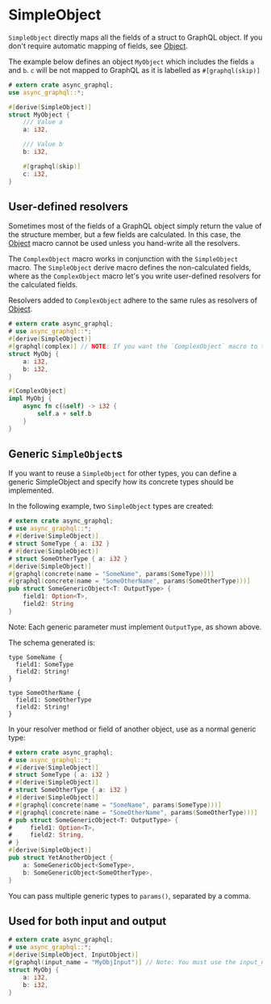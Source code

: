 # SimpleObject

`SimpleObject` directly maps all the fields of a struct to GraphQL object.
If you don't require automatic mapping of fields, see [Object](define_complex_object.html).

The example below defines an object `MyObject` which includes the fields `a` and `b`. `c` will be not mapped to GraphQL as it is labelled as `#[graphql(skip)]`

```rust
# extern crate async_graphql;
use async_graphql::*;

#[derive(SimpleObject)]
struct MyObject {
    /// Value a
    a: i32,

    /// Value b
    b: i32,

    #[graphql(skip)]
    c: i32,
}
```

## User-defined resolvers

Sometimes most of the fields of a GraphQL object simply return the value of the structure member, but a few
fields are calculated. In this case, the [Object](define_complex_object.html) macro cannot be used unless you hand-write all the resolvers.

The `ComplexObject` macro works in conjunction with the `SimpleObject` macro. The `SimpleObject` derive macro defines
the non-calculated fields, where as the `ComplexObject` macro let's you write user-defined resolvers for the calculated fields.

Resolvers added to `ComplexObject` adhere to the same rules as resolvers of [Object](define_complex_object.html).

```rust
# extern crate async_graphql;
# use async_graphql::*;
#[derive(SimpleObject)]
#[graphql(complex)] // NOTE: If you want the `ComplexObject` macro to take effect, this `complex` attribute is required.
struct MyObj {
    a: i32,
    b: i32,
}

#[ComplexObject]
impl MyObj {
    async fn c(&self) -> i32 {
        self.a + self.b
    }
}
```

## Generic `SimpleObject`s

If you want to reuse a `SimpleObject` for other types, you can define a generic SimpleObject
and specify how its concrete types should be implemented.

In the following example, two `SimpleObject` types are created:

```rust
# extern crate async_graphql;
# use async_graphql::*;
# #[derive(SimpleObject)]
# struct SomeType { a: i32 }
# #[derive(SimpleObject)]
# struct SomeOtherType { a: i32 }
#[derive(SimpleObject)]
#[graphql(concrete(name = "SomeName", params(SomeType)))]
#[graphql(concrete(name = "SomeOtherName", params(SomeOtherType)))]
pub struct SomeGenericObject<T: OutputType> {
    field1: Option<T>,
    field2: String
}
```

Note: Each generic parameter must implement `OutputType`, as shown above.

The schema generated is:

```gql
type SomeName {
  field1: SomeType
  field2: String!
}

type SomeOtherName {
  field1: SomeOtherType
  field2: String!
}
```

In your resolver method or field of another object, use as a normal generic type:

```rust
# extern crate async_graphql;
# use async_graphql::*;
# #[derive(SimpleObject)]
# struct SomeType { a: i32 }
# #[derive(SimpleObject)]
# struct SomeOtherType { a: i32 }
# #[derive(SimpleObject)]
# #[graphql(concrete(name = "SomeName", params(SomeType)))]
# #[graphql(concrete(name = "SomeOtherName", params(SomeOtherType)))]
# pub struct SomeGenericObject<T: OutputType> {
#     field1: Option<T>,
#     field2: String,
# }
#[derive(SimpleObject)]
pub struct YetAnotherObject {
    a: SomeGenericObject<SomeType>,
    b: SomeGenericObject<SomeOtherType>,
}
```

You can pass multiple generic types to `params()`, separated by a comma.

## Used for both input and output

```rust
# extern crate async_graphql;
# use async_graphql::*;
#[derive(SimpleObject, InputObject)]
#[graphql(input_name = "MyObjInput")] // Note: You must use the input_name attribute to define a new name for the input type, otherwise a runtime error will occur.
struct MyObj {
    a: i32,
    b: i32,
}
```

